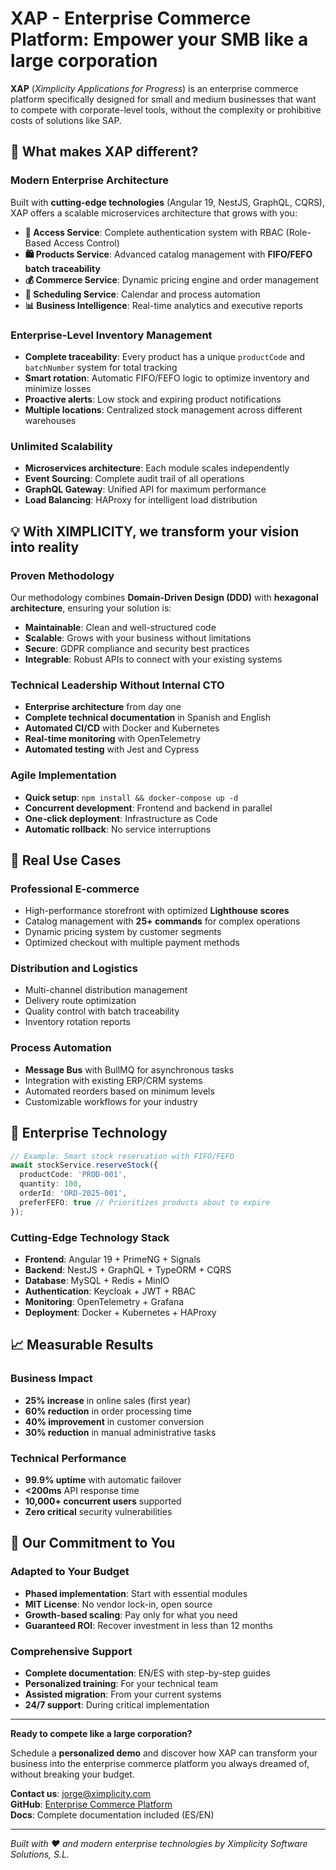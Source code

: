 # **XAP - Enterprise Commerce Platform: Empower your SMB like a large corporation**

**XAP** (*Ximplicity Applications for Progress*) is an enterprise commerce platform specifically designed for small and medium businesses that want to compete with corporate-level tools, without the complexity or prohibitive costs of solutions like SAP.

## **🚀 What makes XAP different?**

### **Modern Enterprise Architecture**
Built with **cutting-edge technologies** (Angular 19, NestJS, GraphQL, CQRS), XAP offers a scalable microservices architecture that grows with you:

- **🔐 Access Service**: Complete authentication system with RBAC (Role-Based Access Control)
- **🛍️ Products Service**: Advanced catalog management with **FIFO/FEFO batch traceability**
- **💰 Commerce Service**: Dynamic pricing engine and order management
- **📅 Scheduling Service**: Calendar and process automation
- **📊 Business Intelligence**: Real-time analytics and executive reports

### **Enterprise-Level Inventory Management**
- **Complete traceability**: Every product has a unique `productCode` and `batchNumber` system for total tracking
- **Smart rotation**: Automatic FIFO/FEFO logic to optimize inventory and minimize losses
- **Proactive alerts**: Low stock and expiring product notifications
- **Multiple locations**: Centralized stock management across different warehouses

### **Unlimited Scalability**
- **Microservices architecture**: Each module scales independently
- **Event Sourcing**: Complete audit trail of all operations
- **GraphQL Gateway**: Unified API for maximum performance
- **Load Balancing**: HAProxy for intelligent load distribution

## **💡 With XIMPLICITY, we transform your vision into reality**

### **Proven Methodology**
Our methodology combines **Domain-Driven Design (DDD)** with **hexagonal architecture**, ensuring your solution is:
- **Maintainable**: Clean and well-structured code
- **Scalable**: Grows with your business without limitations
- **Secure**: GDPR compliance and security best practices
- **Integrable**: Robust APIs to connect with your existing systems

### **Technical Leadership Without Internal CTO**
- **Enterprise architecture** from day one
- **Complete technical documentation** in Spanish and English
- **Automated CI/CD** with Docker and Kubernetes
- **Real-time monitoring** with OpenTelemetry
- **Automated testing** with Jest and Cypress

### **Agile Implementation**
- **Quick setup**: `npm install && docker-compose up -d`
- **Concurrent development**: Frontend and backend in parallel
- **One-click deployment**: Infrastructure as Code
- **Automatic rollback**: No service interruptions

## **🎯 Real Use Cases**

### **Professional E-commerce**
- High-performance storefront with optimized **Lighthouse scores**
- Catalog management with **25+ commands** for complex operations
- Dynamic pricing system by customer segments
- Optimized checkout with multiple payment methods

### **Distribution and Logistics**
- Multi-channel distribution management
- Delivery route optimization
- Quality control with batch traceability
- Inventory rotation reports

### **Process Automation**
- **Message Bus** with BullMQ for asynchronous tasks
- Integration with existing ERP/CRM systems
- Automated reorders based on minimum levels
- Customizable workflows for your industry

## **🔧 Enterprise Technology**

```typescript
// Example: Smart stock reservation with FIFO/FEFO
await stockService.reserveStock({
  productCode: 'PROD-001',
  quantity: 100,
  orderId: 'ORD-2025-001',
  preferFEFO: true // Prioritizes products about to expire
});
```

### **Cutting-Edge Technology Stack**
- **Frontend**: Angular 19 + PrimeNG + Signals
- **Backend**: NestJS + GraphQL + TypeORM + CQRS
- **Database**: MySQL + Redis + MinIO
- **Authentication**: Keycloak + JWT + RBAC
- **Monitoring**: OpenTelemetry + Grafana
- **Deployment**: Docker + Kubernetes + HAProxy

## **📈 Measurable Results**

### **Business Impact**
- **25% increase** in online sales (first year)
- **60% reduction** in order processing time
- **40% improvement** in customer conversion
- **30% reduction** in manual administrative tasks

### **Technical Performance**
- **99.9% uptime** with automatic failover
- **<200ms** API response time
- **10,000+ concurrent users** supported
- **Zero critical** security vulnerabilities

## **🤝 Our Commitment to You**

### **Adapted to Your Budget**
- **Phased implementation**: Start with essential modules
- **MIT License**: No vendor lock-in, open source
- **Growth-based scaling**: Pay only for what you need
- **Guaranteed ROI**: Recover investment in less than 12 months

### **Comprehensive Support**
- **Complete documentation**: EN/ES with step-by-step guides
- **Personalized training**: For your technical team
- **Assisted migration**: From your current systems
- **24/7 support**: During critical implementation

---

**Ready to compete like a large corporation?** 

Schedule a **personalized demo** and discover how XAP can transform your business into the enterprise commerce platform you always dreamed of, without breaking your budget.

**Contact us**: [jorge@ximplicity.com](mailto:jorge@ximplicity.com)  
**GitHub**: [Enterprise Commerce Platform](https://github.com/ximplicity/enterprise-commerce-platform)  
**Docs**: Complete documentation included (ES/EN)

---

*Built with ❤️ and modern enterprise technologies by Ximplicity Software Solutions, S.L.*